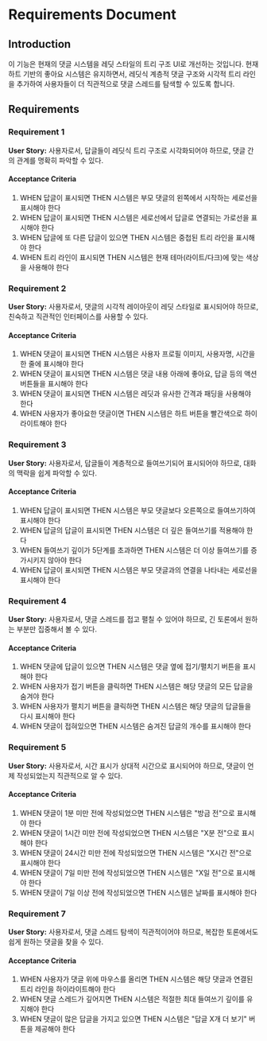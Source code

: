 # Requirements Document

## Introduction

이 기능은 현재의 댓글 시스템을 레딧 스타일의 트리 구조 UI로 개선하는 것입니다. 현재 하트 기반의 좋아요 시스템은 유지하면서, 레딧식 계층적 댓글 구조와 시각적 트리 라인을 추가하여 사용자들이 더 직관적으로 댓글 스레드를 탐색할 수 있도록 합니다.

## Requirements

### Requirement 1

**User Story:** 사용자로서, 답글들이 레딧식 트리 구조로 시각화되어야 하므로, 댓글 간의 관계를 명확히 파악할 수 있다.

#### Acceptance Criteria

1. WHEN 답글이 표시되면 THEN 시스템은 부모 댓글의 왼쪽에서 시작하는 세로선을 표시해야 한다
2. WHEN 답글이 표시되면 THEN 시스템은 세로선에서 답글로 연결되는 가로선을 표시해야 한다
3. WHEN 답글에 또 다른 답글이 있으면 THEN 시스템은 중첩된 트리 라인을 표시해야 한다
4. WHEN 트리 라인이 표시되면 THEN 시스템은 현재 테마(라이트/다크)에 맞는 색상을 사용해야 한다

### Requirement 2

**User Story:** 사용자로서, 댓글의 시각적 레이아웃이 레딧 스타일로 표시되어야 하므로, 친숙하고 직관적인 인터페이스를 사용할 수 있다.

#### Acceptance Criteria

1. WHEN 댓글이 표시되면 THEN 시스템은 사용자 프로필 이미지, 사용자명, 시간을 한 줄에 표시해야 한다
2. WHEN 댓글이 표시되면 THEN 시스템은 댓글 내용 아래에 좋아요, 답글 등의 액션 버튼들을 표시해야 한다
3. WHEN 댓글이 표시되면 THEN 시스템은 레딧과 유사한 간격과 패딩을 사용해야 한다
4. WHEN 사용자가 좋아요한 댓글이면 THEN 시스템은 하트 버튼을 빨간색으로 하이라이트해야 한다

### Requirement 3

**User Story:** 사용자로서, 답글들이 계층적으로 들여쓰기되어 표시되어야 하므로, 대화의 맥락을 쉽게 파악할 수 있다.

#### Acceptance Criteria

1. WHEN 답글이 표시되면 THEN 시스템은 부모 댓글보다 오른쪽으로 들여쓰기하여 표시해야 한다
2. WHEN 답글의 답글이 표시되면 THEN 시스템은 더 깊은 들여쓰기를 적용해야 한다
3. WHEN 들여쓰기 깊이가 5단계를 초과하면 THEN 시스템은 더 이상 들여쓰기를 증가시키지 않아야 한다
4. WHEN 답글이 표시되면 THEN 시스템은 부모 댓글과의 연결을 나타내는 세로선을 표시해야 한다

### Requirement 4

**User Story:** 사용자로서, 댓글 스레드를 접고 펼칠 수 있어야 하므로, 긴 토론에서 원하는 부분만 집중해서 볼 수 있다.

#### Acceptance Criteria

1. WHEN 댓글에 답글이 있으면 THEN 시스템은 댓글 옆에 접기/펼치기 버튼을 표시해야 한다
2. WHEN 사용자가 접기 버튼을 클릭하면 THEN 시스템은 해당 댓글의 모든 답글을 숨겨야 한다
3. WHEN 사용자가 펼치기 버튼을 클릭하면 THEN 시스템은 해당 댓글의 답글들을 다시 표시해야 한다
4. WHEN 댓글이 접혀있으면 THEN 시스템은 숨겨진 답글의 개수를 표시해야 한다

### Requirement 5

**User Story:** 사용자로서, 시간 표시가 상대적 시간으로 표시되어야 하므로, 댓글이 언제 작성되었는지 직관적으로 알 수 있다.

#### Acceptance Criteria

1. WHEN 댓글이 1분 미만 전에 작성되었으면 THEN 시스템은 "방금 전"으로 표시해야 한다
2. WHEN 댓글이 1시간 미만 전에 작성되었으면 THEN 시스템은 "X분 전"으로 표시해야 한다
3. WHEN 댓글이 24시간 미만 전에 작성되었으면 THEN 시스템은 "X시간 전"으로 표시해야 한다
4. WHEN 댓글이 7일 미만 전에 작성되었으면 THEN 시스템은 "X일 전"으로 표시해야 한다
5. WHEN 댓글이 7일 이상 전에 작성되었으면 THEN 시스템은 날짜를 표시해야 한다

### Requirement 7

**User Story:** 사용자로서, 댓글 스레드 탐색이 직관적이어야 하므로, 복잡한 토론에서도 쉽게 원하는 댓글을 찾을 수 있다.

#### Acceptance Criteria

1. WHEN 사용자가 댓글 위에 마우스를 올리면 THEN 시스템은 해당 댓글과 연결된 트리 라인을 하이라이트해야 한다
2. WHEN 댓글 스레드가 깊어지면 THEN 시스템은 적절한 최대 들여쓰기 깊이를 유지해야 한다
3. WHEN 댓글이 많은 답글을 가지고 있으면 THEN 시스템은 "답글 X개 더 보기" 버튼을 제공해야 한다
